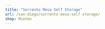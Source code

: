 ```yaml
---
title: "Sorrento Mesa Self Storage"
url: /san-diego/sorrento-mesa-self-storage/
shop: Mieten
---
```

